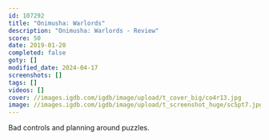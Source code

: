 ```yaml
---
id: 107292
title: "Onimusha: Warlords"
description: "Onimusha: Warlords - Review"
score: 50
date: 2019-01-20
completed: false
goty: []
modified_date: 2024-04-17
screenshots: []
tags: []
videos: []
cover: //images.igdb.com/igdb/image/upload/t_cover_big/co4r13.jpg
image: //images.igdb.com/igdb/image/upload/t_screenshot_huge/sc5pt7.jpg
---
```

Bad controls and planning around puzzles.